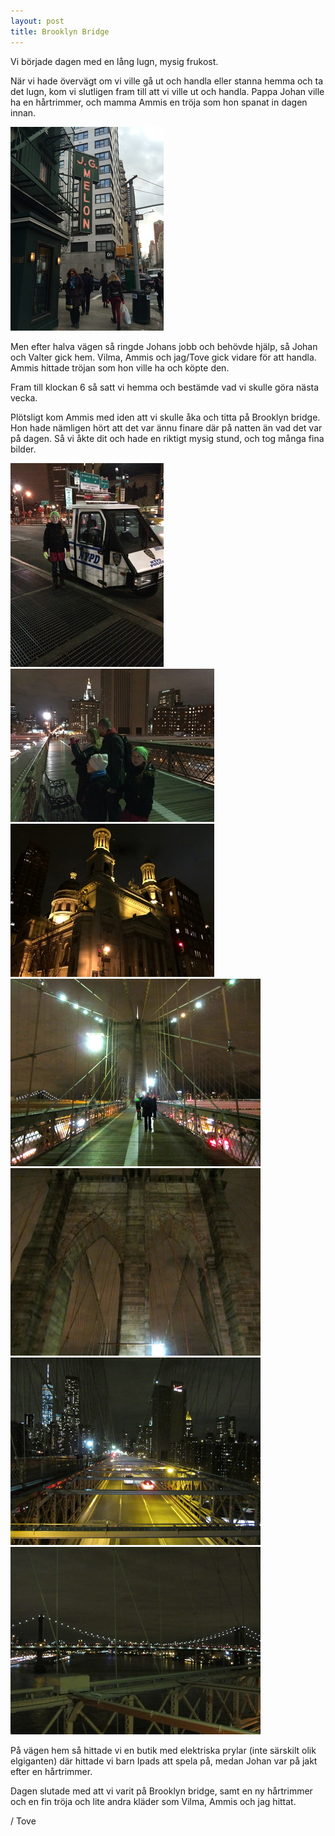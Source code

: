 ```yaml
---
layout: post
title: Brooklyn Bridge
---
```

Vi började dagen med en lång lugn, mysig frukost. 

När vi hade övervägt om vi ville gå ut och handla eller stanna hemma och ta det
lugn, kom vi slutligen fram till att vi ville ut och handla. Pappa Johan ville
ha en hårtrimmer, och mamma Ammis en tröja som hon spanat in dagen innan.

<a href="/images/2015-01-19/IMG_3437.JPG"><img src="/images/2015-01-19/thumbnails/IMG_3437.JPG" /></a>

Men efter halva vägen så ringde Johans jobb och behövde hjälp, så Johan och
Valter gick hem. Vilma, Ammis och jag/Tove gick vidare för att handla. Ammis
hittade tröjan som hon ville ha och köpte den.

Fram till klockan 6 så satt vi hemma och bestämde vad vi skulle göra nästa
vecka. 

Plötsligt kom Ammis med iden att vi skulle åka och titta på Brooklyn bridge.
Hon hade nämligen hört att det var ännu finare där på natten än vad det var på
dagen. Så vi åkte dit och hade en riktigt mysig stund, och tog många fina
bilder. 

<a href="/images/2015-01-19/IMG_3451.JPG"><img src="/images/2015-01-19/thumbnails/IMG_3451.JPG" /></a>
<a href="/images/2015-01-19/IMG_3455.JPG"><img src="/images/2015-01-19/thumbnails/IMG_3455.JPG" /></a>
<a href="/images/2015-01-19/IMG_3472.JPG"><img src="/images/2015-01-19/thumbnails/IMG_3472.JPG" /></a>
<a href="/images/2015-01-19/IMG_5226.JPG"><img src="/images/2015-01-19/thumbnails/IMG_5226.JPG" /></a>
<a href="/images/2015-01-19/IMG_5237.JPG"><img src="/images/2015-01-19/thumbnails/IMG_5237.JPG" /></a>
<a href="/images/2015-01-19/IMG_5243.JPG"><img src="/images/2015-01-19/thumbnails/IMG_5243.JPG" /></a>
<a href="/images/2015-01-19/IMG_5254.JPG"><img src="/images/2015-01-19/thumbnails/IMG_5254.JPG" /></a>


På vägen hem så hittade vi en butik med elektriska prylar (inte särskilt olik
elgiganten) där hittade vi barn Ipads att spela på, medan Johan var på jakt
efter en hårtrimmer.

Dagen slutade med att vi varit på Brooklyn bridge, samt en ny hårtrimmer och en
fin tröja och lite andra kläder som Vilma, Ammis och jag hittat.

  / Tove
